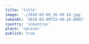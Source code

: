 ```yaml
---
title: 'title'
image: './2018-03-09_16-49-10.jpg'
takenAt: '2018-03-09T15:49:10.000Z'
country: '<country>'
place: '<place>'
publish: true
---
```

